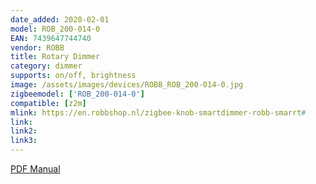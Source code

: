 ```yaml
---
date_added: 2020-02-01
model: ROB_200-014-0
EAN: 7439647744740
vendor: ROBB
title: Rotary Dimmer
category: dimmer
supports: on/off, brightness
image: /assets/images/devices/ROBB_ROB_200-014-0.jpg
zigbeemodel: ['ROB_200-014-0']
compatible: [z2m]
mlink: https://en.robbshop.nl/zigbee-knob-smartdimmer-robb-smarrt#
link: 
link2: 
link3: 
---
```

[PDF Manual](https://en.robbshop.nl/amfilerating/file/download/file_id/944/)
